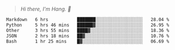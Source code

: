 > *Hi there, I'm Hang. 👋*

<!--START_SECTION:waka-->

```txt
Markdown   6 hrs           ███████░░░░░░░░░░░░░░░░░░   28.04 %
Python     5 hrs 46 mins   ██████▓░░░░░░░░░░░░░░░░░░   26.95 %
Other      3 hrs 55 mins   ████▓░░░░░░░░░░░░░░░░░░░░   18.36 %
JSON       2 hrs 18 mins   ██▓░░░░░░░░░░░░░░░░░░░░░░   10.76 %
Bash       1 hr 25 mins    █▓░░░░░░░░░░░░░░░░░░░░░░░   06.69 %
```

<!--END_SECTION:waka-->
